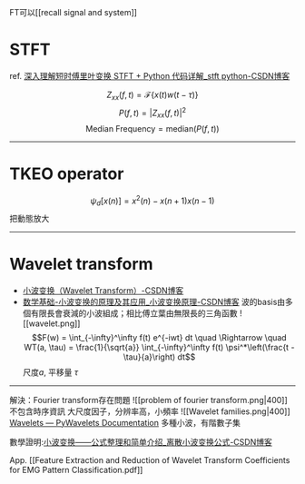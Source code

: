 FT可以[[recall signal and system]]
# STFT
ref. [深入理解短时傅里叶变换 STFT + Python 代码详解_stft python-CSDN博客](https://blog.csdn.net/weixin_44618906/article/details/116356081)

$$Z_{xx}(f,t) = \mathcal{F} \left\{ x(t) w(t - \tau) \right\}$$
$$P(f,t) = |Z_{xx}(f,t)|^2
$$
$$\text{Median Frequency} = \text{median} \left( P(f,t) \right)
$$


---
# TKEO operator
$$\psi_d[x(n)] = x^2(n) - x(n+1) x(n-1)$$
把動態放大

---
# Wavelet transform
- [小波变换（Wavelet Transform）-CSDN博客](https://blog.csdn.net/Forlogen/article/details/88535027)
- [数学基础-小波变换的原理及其应用_小波变换原理-CSDN博客](https://blog.csdn.net/weixin_37801695/article/details/80652113)
波的basis由多個有限長會衰減的小波組成；相比傅立葉由無限長的三角函數
![[wavelet.png]]
$$F(w) = \int_{-\infty}^\infty f(t) e^{-iwt} dt \quad \Rightarrow \quad 
WT(a, \tau) = \frac{1}{\sqrt{a}} \int_{-\infty}^\infty f(t) \psi^*\left(\frac{t - \tau}{a}\right) dt$$
尺度$a$, 平移量 $\tau$

---
解決：Fourier transform存在問題
![[problem of fourier transform.png|400]]
不包含時序資訊
大尺度因子，分辨率高，小頻率
![[Wavelet families.png|400]]
[Wavelets — PyWavelets Documentation](https://pywavelets.readthedocs.io/en/latest/ref/wavelets.html)
多種小波，有階數子集

數學證明:[小波变换——公式整理和简单介绍_离散小波变换公式-CSDN博客](https://blog.csdn.net/qq_32071849/article/details/103963394)

App. [[Feature Extraction and Reduction of Wavelet Transform Coefficients for EMG Pattern Classification.pdf]]

